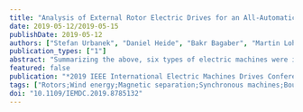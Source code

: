 ```yaml
---
title: "Analysis of External Rotor Electric Drives for an All-Automatic Airborne Wind Energy System"
date: 2019-05-12/2019-05-15
publishDate: 2019-05-12
authors: ["Stefan Urbanek", "Daniel Heide", "Bakr Bagaber", "Martin Lohss", "Bernd Specht", "Xaver Paulig", "Axel Mertens", "Bernd Ponick"]
publication_types: ["1"]
abstract: "Summarizing the above, six types of electric machines were investigated firstly to identify feasible external rotor electric machines for the presented application, an all-automatic airborne wind energy system. After evaluating the machine designs, two types of machines, the permanent magnet synchronous machine with ferrite magnets and the reluctance synchronous machine, were investigated in detail. In both cases, key factors for innovative and practical machine dimensioning were outlined and discussed. Furthermore, the overall kite system as well as the dimensioning process for the power electronic parts were presented. Even though further investigations, especially regarding the manufacturability and the dynamic behavior, are necessary for a successful application, implementing either an external rotor PSM-FM or an external rotor RSM in an airborne wind energy system would be a new step towards a CO2-free energy supply."
featured: false
publication: "*2019 IEEE International Electric Machines Drives Conference (IEMDC)*"
tags: ["Rotors;Wind energy;Magnetic separation;Synchronous machines;Boundary conditions;Gears;wind energy;kite system;electric drives;external rotor"]
doi: "10.1109/IEMDC.2019.8785132"
---
```


